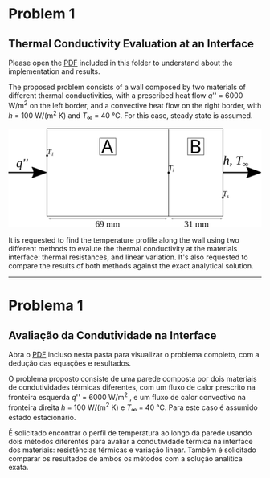 # Problem 1

## Thermal Conductivity Evaluation at an Interface

Please open the [PDF](https://github.com/ggwadera/cfd-matlab-problems/blob/master/1%20-%20Thermal%20Conductivy%20at%20an%20Interface/Problem%201.pdf) included in this folder to understand about the implementation and results.

The proposed problem consists of a wall composed by two materials
of different thermal conductivities, with a prescribed heat flow *q*'' = 6000 W/m<sup>2</sup>
on the left border, and a convective heat flow on the right border, with *h* = 100 W/(m<sup>2</sup> K) and *T*<sub>∞</sub> = 40 °C. For this case, steady state is assumed.

![Problem representation.](figures/problema.svg)

It is requested to find the temperature profile along the wall using two different methods to evalute the thermal conductivity at the materials interface: thermal resistances, and linear variation. It's also requested to compare the results of both methods against the exact analytical solution.

---

# Problema 1

## Avaliação da Condutividade na Interface

Abra o [PDF](https://github.com/ggwadera/cfd-matlab-problems/blob/master/1%20-%20Thermal%20Conductivy%20at%20an%20Interface/Problema%201%20(PT-BR).pdf) incluso nesta pasta para visualizar o problema completo, com a dedução das equações e resultados.

O problema proposto consiste de uma parede composta por dois materiais de condutividades térmicas diferentes, com um fluxo de calor prescrito na fronteira esquerda *q*'' = 6000 W/m<sup>2</sup>
, e um fluxo de calor convectivo na fronteira direita *h* = 100 W/(m<sup>2</sup> K) e *T*<sub>∞</sub> = 40 °C. Para este caso é assumido estado estacionário.

É solicitado encontrar o perfil de temperatura ao longo da parede usando dois métodos diferentes para avaliar a condutividade térmica na interface dos materiais: resistências térmicas e variação linear. Também é solicitado comparar os resultados de ambos os métodos com a solução analítica exata.